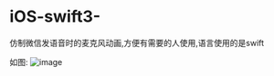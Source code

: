 # iOS-swift3-
仿制微信发语音时的麦克风动画,方便有需要的人使用,语言使用的是swift

如图:
![image](https://github.com/15764238232/ios-swift--VoiceRecordDialog/MaiKeFengDemo/Screenshots/IMG_1786.png)
